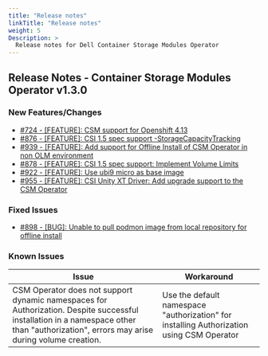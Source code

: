 ```yaml
---
title: "Release notes"
linkTitle: "Release notes"
weight: 5
Description: >
  Release notes for Dell Container Storage Modules Operator
---
```


## Release Notes - Container Storage Modules Operator v1.3.0



### New Features/Changes

- [#724 - [FEATURE]: CSM support for Openshift 4.13](https://github.com/dell/csm/issues/724)
- [#876 - [FEATURE]: CSI 1.5 spec support -StorageCapacityTracking](https://github.com/dell/csm/issues/876)
- [#939 - [FEATURE]: Add support for Offline Install of CSM Operator in non OLM environment](https://github.com/dell/csm/issues/939)
- [#878 - [FEATURE]: CSI 1.5 spec support: Implement Volume Limits](https://github.com/dell/csm/issues/878)
- [#922 - [FEATURE]: Use ubi9 micro as base image](https://github.com/dell/csm/issues/922)
- [#955 - [FEATURE]: CSI Unity XT Driver: Add upgrade support to the CSM Operator](https://github.com/dell/csm/issues/955)

### Fixed Issues

- [#898 - [BUG]: Unable to pull podmon image from local repository for offline install](https://github.com/dell/csm/issues/898)

### Known Issues
| Issue | Workaround |
|-------|------------|
| CSM Operator does not support dynamic namespaces for Authorization. Despite successful installation in a namespace other than "authorization", errors may arise during volume creation. | Use the default namespace "authorization" for installing Authorization using CSM Operator|